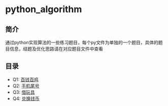 # python_algorithm

## 简介
通过python实现算法的一些练习题目，每个py文件为单独的一个题目，具体的题目信息，结题及优化思路请在对应题目文件中查看

## 目录
- Q1: [百钱百鸡](q1.py)
- Q2: [手机尾号](q2.py)
- Q3: [借玩具](q3.py)
- Q4: [兑换钱币](q4.py)
